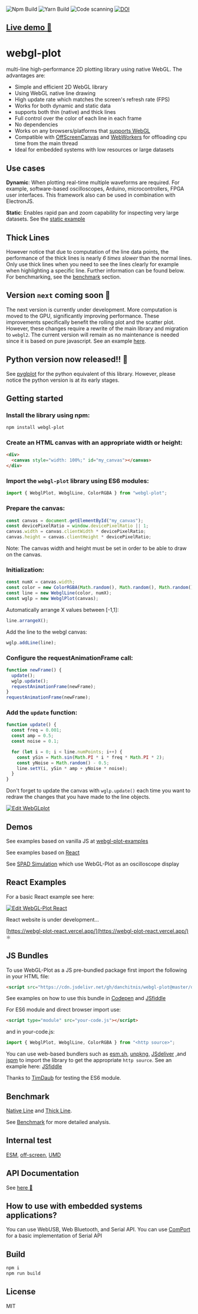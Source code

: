 ![Npm Build](https://github.com/danchitnis/webgl-plot/workflows/Npm%20Build/badge.svg) ![Yarn Build](https://github.com/danchitnis/webgl-plot/workflows/Yarn%20Build/badge.svg) ![Code scanning](https://github.com/danchitnis/webgl-plot/workflows/Code%20scanning/badge.svg) [![DOI](https://zenodo.org/badge/205590760.svg)](https://zenodo.org/badge/latestdoi/205590760)

## [Live demo 🚀](https://danchitnis.github.io/webgl-plot-examples/vanilla/)

# webgl-plot

multi-line high-performance 2D plotting library using native WebGL. The advantages are:

- Simple and efficient 2D WebGL library
- Using WebGL native line drawing
- High update rate which matches the screen's refresh rate (FPS)
- Works for both dynamic and static data
- supports both thin (native) and thick lines
- Full control over the color of each line in each frame
- No dependencies
- Works on any browsers/platforms that [supports WebGL](https://caniuse.com/#feat=webgl)
- Compatible with [OffScreenCanvas](https://developer.mozilla.org/en-US/docs/Web/API/OffscreenCanvas) and [WebWorkers](https://developer.mozilla.org/en-US/docs/Web/API/Web_Workers_API) for offloading cpu time from the main thread
- Ideal for embedded systems with low resources or large datasets

## Use cases

**Dynamic**: When plotting real-time multiple waveforms are required. For example, software-based oscilloscopes, Arduino, microcontrollers, FPGA user interfaces. This framework also can be used in combination with ElectronJS.

**Static**: Enables rapid pan and zoom capability for inspecting very large datasets. See the [static example](https://danchitnis.github.io/webgl-plot-examples/vanilla/static.html)

## Thick Lines

However notice that due to computation of the line data points, the performance of the thick lines is nearly _6 times slower_ than the normal lines. Only use thick lines when you need to see the lines clearly for example when highlighting a specific line. Further information can be found below. For benchmarking, see the [benchmark](https://github.com/danchitnis/webgl-plot#benchmark) section.

## Version `next` coming soon 🎉

The next version is currently under development. More computation is moved to the GPU, significantly improving performance. These improvements specifically benefit the rolling plot and the scatter plot. However, these changes require a rewrite of the main library and migration to `webgl2`. The current version will remain as no maintenance is needed since it is based on pure javascript. See an example [here](https://codesandbox.io/s/wbglscatteracc-krsvmy).

## Python version now released!! 🥳

See [pyglplot](https://github.com/danchitnis/pyglplot) for the python equivalent of this library. However, please notice the python version is at its early stages.

## Getting started

### Install the library using npm:

```bash
npm install webgl-plot
```

### Create an HTML canvas with an appropriate width or height:

```html
<div>
  <canvas style="width: 100%;" id="my_canvas"></canvas>
</div>
```

### Import the `webgl-plot` library using ES6 modules:

```javascript
import { WebglPlot, WebglLine, ColorRGBA } from "webgl-plot";
```

### Prepare the canvas:

```javascript
const canvas = document.getElementById("my_canvas");
const devicePixelRatio = window.devicePixelRatio || 1;
canvas.width = canvas.clientWidth * devicePixelRatio;
canvas.height = canvas.clientHeight * devicePixelRatio;
```

Note: The canvas width and height must be set in order to be able to draw on the canvas.

### Initialization:

```javascript
const numX = canvas.width;
const color = new ColorRGBA(Math.random(), Math.random(), Math.random(), 1);
const line = new WebglLine(color, numX);
const wglp = new WebglPlot(canvas);
```

Automatically arrange X values between [-1,1]:

```javascript
line.arrangeX();
```

Add the line to the webgl canvas:

```javascript
wglp.addLine(line);
```

### Configure the requestAnimationFrame call:

```javascript
function newFrame() {
  update();
  wglp.update();
  requestAnimationFrame(newFrame);
}
requestAnimationFrame(newFrame);
```

### Add the `update` function:

```javascript
function update() {
  const freq = 0.001;
  const amp = 0.5;
  const noise = 0.1;

  for (let i = 0; i < line.numPoints; i++) {
    const ySin = Math.sin(Math.PI * i * freq * Math.PI * 2);
    const yNoise = Math.random() - 0.5;
    line.setY(i, ySin * amp + yNoise * noise);
  }
}
```

Don't forget to update the canvas with `wglp.update()` each time you want to redraw the changes that you have made to the line objects.

[![Edit WebGLplot](https://codesandbox.io/static/img/play-codesandbox.svg)](https://codesandbox.io/s/webglplot-m40u4?fontsize=14&hidenavigation=1&theme=dark)

## Demos

See examples based on vanilla JS at [webgl-plot-examples](https://github.com/danchitnis/webgl-plot-examples)

See examples based on [React](https://webgl-plot-react.vercel.app/)

See [SPAD Simulation](https://danchitnis.github.io/SPADsim/) which use WebGL-Plot as an oscilloscope display

## React Examples

For a basic React example see here:

[![Edit WebGL-Plot React](https://codesandbox.io/static/img/play-codesandbox.svg)](https://codesandbox.io/s/webgl-plot-react-8y1qj?fontsize=14&hidenavigation=1&theme=dark)

React website is under development...

[https://webgl-plot-react.vercel.app/](https://webgl-plot-react.vercel.app/) ⚛

## JS Bundles

To use WebGL-Plot as a JS pre-bundled package first import the following in your HTML file:

```HTML
<script src="https://cdn.jsdelivr.net/gh/danchitnis/webgl-plot@master/dist/webglplot.umd.min.js"></script>
```

See examples on how to use this bundle in [Codepen](https://codepen.io/danchitnis/pen/mdJVEYY) and [JSfiddle](https://jsfiddle.net/danchitnis/mfcw73z2/)

For ES6 module and direct browser import use:

```HTML
<script type="module" src="your-code.js"></script>
```

and in your-code.js:

```javascript
import { WebglPlot, WebglLine, ColorRGBA } from "<http source>";
```

You can use web-based bundlers such as [esm.sh](https://esm.sh/), [unpkng](https://unpkg.com/), [JSdeliver](https://www.jsdelivr.com/?docs=esm) ,and [jspm](https://jspm.org/) to import the library to get the appropriate `http source`. See an example here:
[JSfiddle](https://jsfiddle.net/danchitnis/tu1svwbp/)

Thanks to [TimDaub](https://github.com/TimDaub) for testing the ES6 module.

## Benchmark

[Native Line](https://danchitnis.github.io/webgl-plot/benchmark/bench1.html) and
[Thick Line](https://danchitnis.github.io/webgl-plot/benchmark/bench-thick.html).

See [Benchmark](https://github.com/danchitnis/webgl-plot/blob/webglplot-v2/benchmark/README.md) for more detailed analysis.

## Internal test

[ESM](https://danchitnis.github.io/webgl-plot/test/index-esm.html), [off-screen](https://danchitnis.github.io/webgl-plot/test/index-esm-off.html), [UMD](https://danchitnis.github.io/webgl-plot/test/index-umd.html)

## API Documentation

See [here 📑](https://webgl-plot.now.sh/)

## How to use with embedded systems applications?

You can use WebUSB, Web Bluetooth, and Serial API. You can use [ComPort](https://github.com/danchitnis/ComPort) for a basic implementation of Serial API

## Build

```bash
npm i
npm run build
```

## License

MIT

